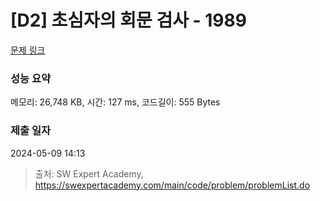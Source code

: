 # [D2] 초심자의 회문 검사 - 1989 

[문제 링크](https://swexpertacademy.com/main/code/problem/problemDetail.do?contestProbId=AV5PyTLqAf4DFAUq) 

### 성능 요약

메모리: 26,748 KB, 시간: 127 ms, 코드길이: 555 Bytes

### 제출 일자

2024-05-09 14:13



> 출처: SW Expert Academy, https://swexpertacademy.com/main/code/problem/problemList.do